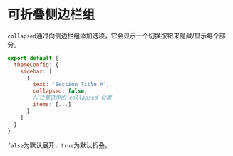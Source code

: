 # 可折叠侧边栏组

`collapsed`通过向侧边栏组添加选项，它会显示一个切换按钮来隐藏/显示每个部分。

```js
export default {
  themeConfig: {
    sidebar: [
      {
        text: 'Section Title A',
        collapsed: false,
        //注意这里的 collapsed 位置
        items: [...]
      }
    ]
  }
}
```
`false`为默认展开，`true`为默认折叠。